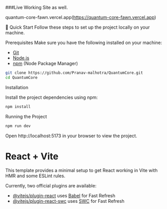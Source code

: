 ###Live Working Site as well.

quantum-core-fawn.vercel.app(https://quantum-core-fawn.vercel.app)

🤸 Quick Start
Follow these steps to set up the project locally on your machine.

Prerequisites
Make sure you have the following installed on your machine:

- [Git](https://git-scm.com/)
- [Node.js](https://nodejs.org/en)
- [npm](https://www.npmjs.com/) (Node Package Manager)
  
```bash
git clone https://github.com/Pranav-malhotra/QuantumCore.git
cd QuantumCore
```
Installation

Install the project dependencies using npm:
```bash
npm install
```
Running the Project
```bash
npm run dev
```
Open http://localhost:5173 in your browser to view the project.

# React + Vite

This template provides a minimal setup to get React working in Vite with HMR and some ESLint rules.

Currently, two official plugins are available:

- [@vitejs/plugin-react](https://github.com/vitejs/vite-plugin-react/blob/main/packages/plugin-react/README.md) uses [Babel](https://babeljs.io/) for Fast Refresh
- [@vitejs/plugin-react-swc](https://github.com/vitejs/vite-plugin-react-swc) uses [SWC](https://swc.rs/) for Fast Refresh
